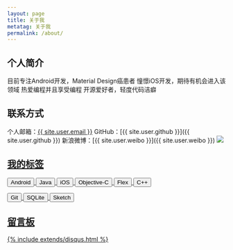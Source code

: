 ```yaml
---
layout: page
title: 关于我
metatag: 关于我
permalink: /about/
---
```


## 个人简介
目前专注Android开发，Material Design癌患者
憧憬iOS开发，期待有机会进入该领域
热爱编程并且享受编程
开源爱好者，轻度代码洁癖

## 联系方式
个人邮箱：<a href="mailto:{{ site.user.email }}">{{ site.user.email }}</a>
GitHub：[{{ site.user.github }}]({{ site.user.github }})
新浪微博：[{{ site.user.weibo }}]({{ site.user.weibo }})
<a href="http://weibo.com/u/1674427185?s=6uyXnP" target="blank">
<img border="0" src="http://service.t.sina.com.cn/widget/qmd/1674427185/acf6b5a8/1.png"/>

## 我的标签
<div>
	<p>
		<button class='btn btn-default btn-sm'>Android</button>
	  <button class='btn btn-default btn-sm'>Java</button>
	  <button class='btn btn-default btn-xs'>iOS</button>
		<button class='btn btn-default btn-xs'>Objective-C</button>
	  <button class='btn btn-default btn-xs'>Flex</button>
	  <button class='btn btn-default btn-xs'>C++</button>
	</p>
	<p>
		<button class='btn btn-default btn-sm'>Git</button>
		<button class='btn btn-default btn-xs'>SQLite</button>
		<button class='btn btn-default btn-xs'>Sketch</button>
	</p>
</div>

## 留言板

{% include extends/disqus.html %}
